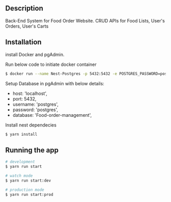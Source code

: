 ## Description

Back-End System for Food Order Website. CRUD APIs for Food Lists, User's Orders, User's Carts

## Installation

install Docker and pgAdmin.

Run below code to initiate docker container

```bash
$ docker run --name Nest-Postgres -p 5432:5432 -e POSTGRES_PASSWORD=postgres -d postgres
```
Setup Database in pgAdmin with below details:

- host: 'localhost',
- port: 5432,
- username: 'postgres',
- password: 'postgres',
- database: 'Food-order-management',


Install nest dependecies
```bash
$ yarn install
```

## Running the app

```bash
# development
$ yarn run start

# watch mode
$ yarn run start:dev

# production mode
$ yarn run start:prod
```
